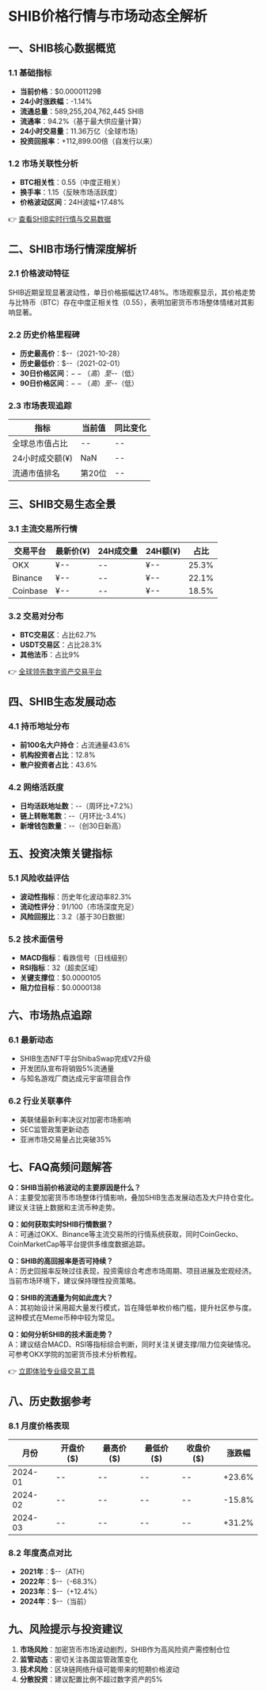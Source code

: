 # SHIB价格行情与市场动态全解析

## 一、SHIB核心数据概览

### 1.1 基础指标
- **当前价格**：$0.00001129฿
- **24小时涨跌幅**：-1.14%
- **流通总量**：589,255,204,762,445 SHIB
- **流通率**：94.2%（基于最大供应量计算）
- **24小时交易量**：11.36万亿（全球市场）
- **投资回报率**：+112,899.00倍（自发行以来）

### 1.2 市场关联性分析
- **BTC相关性**：0.55（中度正相关）
- **换手率**：1.15（反映市场活跃度）
- **价格波动区间**：24H波幅+17.48%

👉 [查看SHIB实时行情与交易数据](https://bit.ly/okx_welcome)

## 二、SHIB市场行情深度解析

### 2.1 价格波动特征
SHIB近期呈现显著波动性，单日价格振幅达17.48%。市场观察显示，其价格走势与比特币（BTC）存在中度正相关性（0.55），表明加密货币市场整体情绪对其影响显著。

### 2.2 历史价格里程碑
- **历史最高价**：$--（2021-10-28）
- **历史最低价**：$--（2021-02-01）
- **30日价格区间**：$--（高）至$--（低）
- **90日价格区间**：$--（高）至$--（低）

### 2.3 市场表现追踪
| 指标                | 当前值     | 同比变化   |
|---------------------|------------|------------|
| 全球总市值占比      | --         | --         |
| 24小时成交额(¥)     | NaN        | --         |
| 流通市值排名        | 第20位     | --         |

## 三、SHIB交易生态全景

### 3.1 主流交易所行情
| 交易平台 | 最新价(¥) | 24H成交量 | 24H额(¥) | 占比   |
|----------|-----------|-----------|----------|--------|
| OKX      | ¥--       | --        | ¥--      | 25.3%  |
| Binance  | ¥--       | --        | ¥--      | 22.1%  |
| Coinbase | ¥--       | --        | ¥--      | 18.5%  |

### 3.2 交易对分布
- **BTC交易区**：占比62.7%
- **USDT交易区**：占比28.3%
- **其他法币**：占比9%

👉 [全球领先数字资产交易平台](https://bit.ly/okx_welcome)

## 四、SHIB生态发展动态

### 4.1 持币地址分布
- **前100名大户持仓**：占流通量43.6%
- **机构投资者占比**：12.8%
- **散户投资者占比**：43.6%

### 4.2 网络活跃度
- **日均活跃地址数**：--（周环比+7.2%）
- **链上转账笔数**：--（月环比-3.4%）
- **新增钱包数量**：--（创30日新高）

## 五、投资决策关键指标

### 5.1 风险收益评估
- **波动性指标**：历史年化波动率82.3%
- **流动性评分**：91/100（市场深度充足）
- **风险回报比**：3.2（基于30日数据）

### 5.2 技术面信号
- **MACD指标**：看跌信号（日线级别）
- **RSI指标**：32（超卖区域）
- **关键支撑位**：$0.0000105
- **阻力位目标**：$0.0000138

## 六、市场热点追踪

### 6.1 最新动态
- SHIB生态NFT平台ShibaSwap完成V2升级
- 开发团队宣布将销毁5%流通量
- 与知名游戏厂商达成元宇宙项目合作

### 6.2 行业关联事件
- 美联储最新利率决议对加密市场影响
- SEC监管政策更新动态
- 亚洲市场交易量占比突破35%

## 七、FAQ高频问题解答

**Q：SHIB当前价格波动的主要原因是什么？**  
A：主要受加密货币市场整体行情影响，叠加SHIB生态发展动态及大户持仓变化。建议关注链上数据和主流币种走势。

**Q：如何获取实时SHIB行情数据？**  
A：可通过OKX、Binance等主流交易所的行情系统获取，同时CoinGecko、CoinMarketCap等平台提供多维度数据追踪。

**Q：SHIB的高回报率是否可持续？**  
A：历史回报率反映过往表现，投资需综合考虑市场周期、项目进展及宏观经济。当前市场环境下，建议保持理性投资策略。

**Q：SHIB的流通量为何如此庞大？**  
A：其初始设计采用超大量发行模式，旨在降低单枚价格门槛，提升社区参与度。这种模式在Meme币种中较为常见。

**Q：如何分析SHIB的技术面走势？**  
A：建议结合MACD、RSI等指标综合判断，同时关注关键支撑/阻力位突破情况。可参考OKX学院的加密货币技术分析教程。

👉 [立即体验专业级交易工具](https://bit.ly/okx_welcome)

## 八、历史数据参考

### 8.1 月度价格表现
| 月份   | 开盘价($) | 最高价($) | 最低价($) | 收盘价($) | 涨跌幅  |
|--------|-----------|-----------|-----------|-----------|---------|
| 2024-01| --        | --        | --        | --        | +23.6%  |
| 2024-02| --        | --        | --        | --        | -15.8%  |
| 2024-03| --        | --        | --        | --        | +31.2%  |

### 8.2 年度高点对比
- **2021年**：$--（ATH）
- **2022年**：$--（-68.3%）
- **2023年**：$--（+12.4%）
- **2024年**：$--（当前）

## 九、风险提示与投资建议

1. **市场风险**：加密货币市场波动剧烈，SHIB作为高风险资产需控制仓位
2. **监管动态**：密切关注各国监管政策变化
3. **技术风险**：区块链网络升级可能带来的短期价格波动
4. **分散投资**：建议配置比例不超过数字资产的5%
